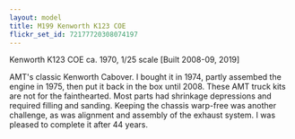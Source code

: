 ```yaml
---
layout: model
title: M199 Kenworth K123 COE
flickr_set_id: 72177720308074197
---
```


Kenworth K123 COE ca. 1970, 1/25 scale  [Built 2008-09, 2019]

AMT&#39;s classic Kenworth Cabover. I bought it in 1974, partly assembed the engine in 1975, then put it back in the box until 2008. These AMT truck kits are not for the fainthearted. Most parts had shrinkage depressions and required filling and sanding. Keeping the chassis warp-free was another challenge, as was alignment and assembly of the exhaust system. I was pleased to complete it after 44 years.


